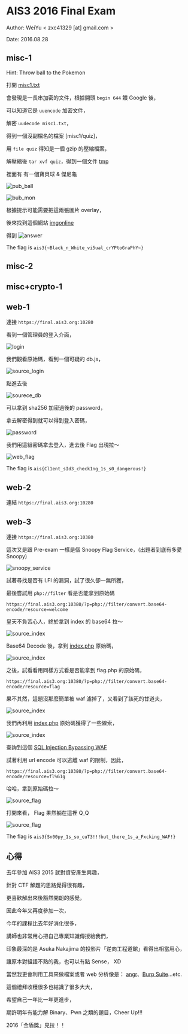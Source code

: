 # AIS3 2016 Final Exam

Author: WeiYu < zxc41329 [at] gmail.com >

Date: 2016.08.28

## misc-1

Hint: Throw ball to the Pokemon

打開 [misc1.txt](misc1/misc1.txt)

會發現是一長串加密的文件，根據開頭 `begin 644` 餵 Google 後，

可以知道它是 `uuencode` 加密文件，

解密 `uudecode misc1.txt`，

得到一個沒副檔名的檔案 [misc1/quiz]，

用 `file quiz` 得知是一個 gzip 的壓縮檔案，

解壓縮後 `tar xvf quiz`，得到一個文件 [tmp](misc1/tmp)

裡面有 有一個寶貝球 & 傑尼龜 

![pub_ball](misc1/tmp/pub_ball.png)

![bub_mon](misc1/tmp/pub_mon.png)

根據提示可能需要把這兩張圖片 overlay，

後來找到這個網站 [imgonline](http://www.imgonline.com.ua/eng/impose-picture-on-another-picture.php)

得到 ![answer](misc1/img/answer.jpg)

The flag is `ais3{~Black_n_White_vi5ual_crYPtoGraPhY~}`

## misc-2

## misc+crypto-1

## web-1

連接 `https://final.ais3.org:10280`

看到一個管理員的登入介面，

![login](web1/img/img_web1_1.png)

我們觀看原始碼，看到一個可疑的 db.js，

![source_login](web1/img/img_web1_2.png)

點進去後

![sourece_db](web1/img/img_web1_3.png)

可以拿到 sha256 加密過後的 password，

拿去解密得到就可以得到登入密碼，

![password](web1/img/img_web1_4.png)

我們用這組密碼拿去登入，進去後 Flag 出現拉～

![web_flag](web1/img/img_web1_5.png)

The flag is `ais{Cl1ent_sId3_check1ng_1s_s0_dangerous!}`
 
## web-2

連結 `https://final.ais3.org:10280`


## web-3

連接 `https://final.ais3.org:10380`

這次又是跟 Pre-exam 一樣是個 Snoopy Flag Service，(出題者到底有多愛 Snoopy)

![snoopy_service](web3/img/img_web3_1.png)

試著尋找是否有 LFI 的漏洞，試了很久卻一無所獲，

最後嘗試用 `php://filter` 看是否能拿到原始碼

`https://final.ais3.org:10380/?p=php://filter/convert.base64-encode/resource=welcome`

皇天不負苦心人，終於拿到 index 的 base64 拉～

![source_index](web3/img/img_web3_2.png)

Base64 Decode 後，拿到 [index.php](web3/index.php) 原始碼，

![source_index](web3/img/img_web3_3.png)

之後，試看看用同樣方式看是否能拿到 flag.php 的原始碼，

`https://final.ais3.org:10380/?p=php://filter/convert.base64-encode/resource=flag`

果不其然，這題沒那麼簡單被 waf 濾掉了，又看到了該死的甘道夫，

![source_index](web3/img/img_web3_4.png)

我們再利用 [index.php](web3/index.php) 原始碼獲得了一些線索，

![source_index](web3/img/img_web3_5.png)

查詢到這個 [SQL Injection Bypassing WAF](https://www.owasp.org/index.php/SQL_Injection_Bypassing_WAF)

試著利用 url encode 可以逃離 waf 的限制，因此，

`https://final.ais3.org:10380/?p=php://filter/convert.base64-encode/resource=fl%61g`

哈哈，拿到原始碼拉～

![source_flag](web3/img/img_web3_6.png)

打開來看， Flag 果然躺在這裡 Q_Q

![source_flag](web3/img/img_web3_7.png)

The flag is `ais3{Sn00py_1s_so_cuT3!!!but_there_1s_a_Fxcking_WAF!}`

## 心得

去年參加 AIS3 2015 就對資安產生興趣，

針對 CTF 解題的思路覺得很有趣，

更喜歡解出來後豁然開朗的感覺，

因此今年又再度參加一次，

今年的課程比去年好消化很多，

講師也非常用心把自己專業知識傳授給我們，

印象最深的是 Asuka Nakajima 的投影片「逆向工程道館」看得出相當用心，

讓原本對組語不熟的我，也可以有點 Sense， XD

當然我更會利用工具來做檔案或者 web 分析像是： [angr](https://github.com/angr)、[Burp Suite](https://portswigger.net/burp/)...etc.

這個禮拜收穫很多也結識了很多大大，

希望自己一年比一年更進步，

期許明年有能力解 Binary、Pwn 之類的題目，Cheer Up!!!

2016「金盾獎」見拉！！ 
